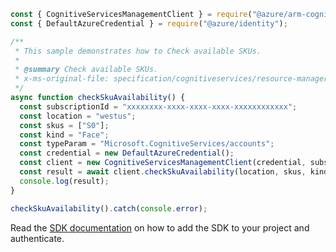 ```javascript
const { CognitiveServicesManagementClient } = require("@azure/arm-cognitiveservices");
const { DefaultAzureCredential } = require("@azure/identity");

/**
 * This sample demonstrates how to Check available SKUs.
 *
 * @summary Check available SKUs.
 * x-ms-original-file: specification/cognitiveservices/resource-manager/Microsoft.CognitiveServices/stable/2022-03-01/examples/CheckSkuAvailability.json
 */
async function checkSkuAvailability() {
  const subscriptionId = "xxxxxxxx-xxxx-xxxx-xxxx-xxxxxxxxxxxx";
  const location = "westus";
  const skus = ["S0"];
  const kind = "Face";
  const typeParam = "Microsoft.CognitiveServices/accounts";
  const credential = new DefaultAzureCredential();
  const client = new CognitiveServicesManagementClient(credential, subscriptionId);
  const result = await client.checkSkuAvailability(location, skus, kind, typeParam);
  console.log(result);
}

checkSkuAvailability().catch(console.error);
```

Read the [SDK documentation](https://github.com/Azure/azure-sdk-for-js/blob/%40azure%2Farm-cognitiveservices_7.1.0/sdk/cognitiveservices/arm-cognitiveservices/README.md) on how to add the SDK to your project and authenticate.
